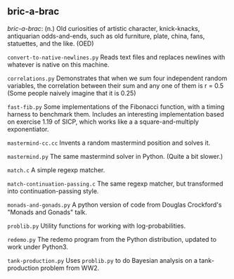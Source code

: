 bric-a-brac
-----------

*bric-a-brac*: (n.) Old curiosities of artistic character, knick-knacks, 
antiquarian odds-and-ends, such as old furniture, plate, china, fans, 
statuettes, and the like. (OED)

`convert-to-native-newlines.py` Reads text files and replaces newlines 
with whatever is native on this machine.

`correlations.py` Demonstrates that when we sum four independent random
variables, the correlation between their sum and any one of them is r = 0.5 
(Some people naively imagine that it is 0.25)

`fast-fib.py` Some implementations of the Fibonacci function, with a timing 
harness to benchmark them. Includes an interesting implementation based on
exercise 1.19 of SICP, which works like a a square-and-multiply exponentiator.

`mastermind-cc.cc` Invents a random mastermind position and solves it.

`mastermind.py` The same mastermind solver in Python. (Quite a bit slower.)

`match.c` A simple regexp matcher.

`match-continuation-passing.c` The same regexp matcher, but transformed 
into continuation-passing style. 

`monads-and-gonads.py` A python version of code from Douglas Crockford's
"Monads and Gonads" talk.

`problib.py` Utility functions for working with log-probabilities.

`redemo.py` The redemo program from the Python distribution, updated to work 
under Python3.

`tank-production.py` Uses `problib.py` to do Bayesian analysis on a 
tank-production problem from WW2.







